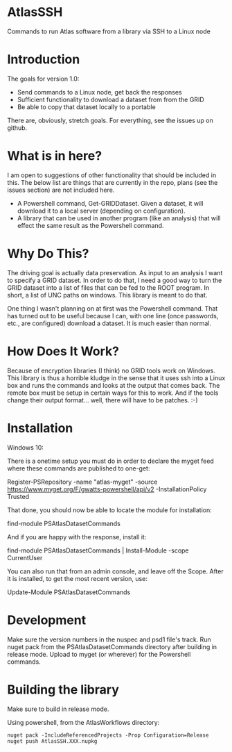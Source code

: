 # AtlasSSH
Commands to run Atlas software from a library via SSH to a Linux node

Introduction
============

The goals for version 1.0:

   * Send commands to a Linux node, get back the responses
   * Sufficient functionality to download a dataset from from the GRID
   * Be able to copy that dataset locally to a portable

There are, obviously, stretch goals. For everything, see the issues up on github.

What is in here?
================

I am open to suggestions of other functionality that should be included in this.
The below list are things that are currently in the repo, plans (see the issues section)
are not included here.

   * A Powershell command, Get-GRIDDataset. Given a dataset, it will download it to
     a local server (depending on configuration).
   * A library that can be used in another program (like an analysis) that will effect
     the same result as the Powershell command.

Why Do This?
============

The driving goal is actually data preservation. As input to an analysis I want to specify a GRID
dataset. In order to do that, I need a good way to turn the GRID dataset into a list of files that
can be fed to the ROOT program. In short, a list of UNC paths on windows. This library is meant to do that.

One thing I wasn't planning on at first was the Powershell command. That has turned out to be useful
because I can, with one line (once passwords, etc., are configured) download a dataset. It is much easier
than normal.

How Does It Work?
=================

Because of encryption libraries (I think) no GRID tools work on Windows. This library is thus a horrible
kludge in the sense that it uses ssh into a Linux box and runs the commands and looks at the output
that comes back. The remote box must be setup in certain ways for this to work. And if the tools change
their output format... well, there will have to be patches. :-)

Installation
============

Windows 10:

There is a onetime setup you must do in order to declare the myget feed where these commands are published to
one-get:

  Register-PSRepository -name "atlas-myget" -source https://www.myget.org/F/gwatts-powershell/api/v2 -InstallationPolicy Trusted

That done, you should now be able to locate the module for installation:

   find-module PSAtlasDatasetCommands

And if you are happy with the response, install it:

   find-module PSAtlasDatasetCommands | Install-Module -scope CurrentUser

You can also run that from an admin console, and leave off the Scope. After it is installed, to get the most
recent version, use:

   Update-Module PSAtlasDatasetCommands


Development
===========

Make sure the version numbers in the nuspec and psd1 file's track.
Run nuget pack from the PSAtlasDatasetCommands directory after building in release mode.
Upload to myget (or wherever) for the Powershell commands.

Building the library
====================

Make sure to build in release mode.

Using powershell, from the AtlasWorkflows directory:

    nuget pack -IncludeReferencedProjects -Prop Configuration=Release
	nuget push AtlasSSH.XXX.nupkg

